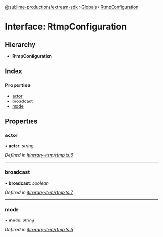 [@sublime-productions/extream-sdk](../README.md) › [Globals](../globals.md) › [RtmpConfiguration](rtmpconfiguration.md)

# Interface: RtmpConfiguration

## Hierarchy

* **RtmpConfiguration**

## Index

### Properties

* [actor](rtmpconfiguration.md#actor)
* [broadcast](rtmpconfiguration.md#broadcast)
* [mode](rtmpconfiguration.md#mode)

## Properties

###  actor

• **actor**: *string*

*Defined in [itinerary-item/rtmp.ts:6](https://github.com/Extream-SaaS/ex-sdk/blob/775f75c/src/itinerary-item/rtmp.ts#L6)*

___

###  broadcast

• **broadcast**: *boolean*

*Defined in [itinerary-item/rtmp.ts:7](https://github.com/Extream-SaaS/ex-sdk/blob/775f75c/src/itinerary-item/rtmp.ts#L7)*

___

###  mode

• **mode**: *string*

*Defined in [itinerary-item/rtmp.ts:5](https://github.com/Extream-SaaS/ex-sdk/blob/775f75c/src/itinerary-item/rtmp.ts#L5)*
